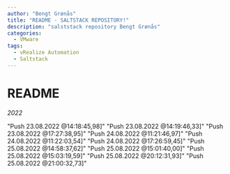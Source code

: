 ```yaml
---
author: "Bengt Grønås"
title: "README - SALTSTACK REPOSITORY!"
description: "salststack repository Bengt Grønås"
categories:
  - VMware
tags:
  - vRealize Automation
  - Saltstack
---
```


# README
*2022* 

"Push 23.08.2022 @14:18:45,98]"
"Push 23.08.2022 @14:19:46,33]"
"Push 23.08.2022 @17:27:38,95]"
"Push 24.08.2022 @11:21:46,97]"
"Push 24.08.2022 @11:22:03,54]"
"Push 24.08.2022 @17:26:59,45]"
"Push 25.08.2022 @14:58:37,62]"
"Push 25.08.2022 @15:01:40,00]"
"Push 25.08.2022 @15:03:19,59]"
"Push 25.08.2022 @20:12:31,93]"
"Push 25.08.2022 @21:00:32,73]"

